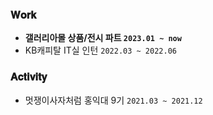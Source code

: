### 𝐖𝐨𝐫𝐤
- <b>갤러리아몰 상품/전시 파트 `2023.01 ~ now`</b>
- KB캐피탈 IT실 인턴 `2022.03 ~ 2022.06`

### 𝐀𝐜𝐭𝐢𝐯𝐢𝐭𝐲
- 멋쟁이사자처럼 홍익대 9기 `2021.03 ~ 2021.12`

